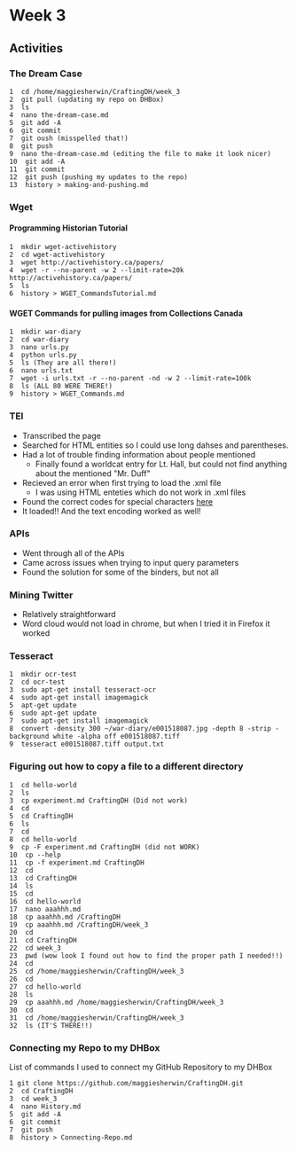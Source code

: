 # Week 3
## Activities
### The Dream Case
    1  cd /home/maggiesherwin/CraftingDH/week_3
    2  git pull (updating my repo on DHBox)
    3  ls
    4  nano the-dream-case.md
    5  git add -A
    6  git commit
    7  git oush (misspelled that!)
    8  git push
    9  nano the-dream-case.md (editing the file to make it look nicer)
    10  git add -A
    11  git commit
    12  git push (pushing my updates to the repo)
    13  history > making-and-pushing.md

### Wget
#### Programming Historian Tutorial
	1  mkdir wget-activehistory
	2  cd wget-activehistory
	3  wget http://activehistory.ca/papers/
	4  wget -r --no-parent -w 2 --limit-rate=20k http://activehistory.ca/papers/
	5  ls
	6  history > WGET_CommandsTutorial.md
#### WGET Commands for pulling images from Collections Canada
    1  mkdir war-diary
    2  cd war-diary
    3  nano urls.py
    4  python urls.py
    5  ls (They are all there!)
    6  nano urls.txt
    7  wget -i urls.txt -r --no-parent -nd -w 2 --limit-rate=100k
    8  ls (ALL 80 WERE THERE!)
    9  history > WGET_Commands.md
	
	
### TEI
- Transcribed the page
- Searched for HTML entities so I could use long dahses and parentheses. 
- Had a lot of trouble finding information about people mentioned
	- Finally found a worldcat entry for Lt. Hall, but could not find anything about the mentioned "Mr. Duff"
- Recieved an error when first trying to load the .xml file
	- I was using HTML enteties which do not work in .xml files
- Found the correct codes for special characters [here] 
- It loaded!! And the text encoding worked as well!
### APIs
- Went through all of the APIs
- Came across issues when trying to input query parameters
- Found the solution for some of the binders, but not all
### Mining Twitter
- Relatively straightforward
- Word cloud would not load in chrome, but when I tried it in Firefox it worked
### Tesseract
    1  mkdir ocr-test
    2  cd ocr-test
    3  sudo apt-get install tesseract-ocr
    4  sudo apt-get install imagemagick
    5  apt-get update
    6  sudo apt-get update
    7  sudo apt-get install imagemagick
    8  convert -density 300 ~/war-diary/e001518087.jpg -depth 8 -strip -background white -alpha off e001518087.tiff
    9  tesseract e001518087.tiff output.txt
### Figuring out how to copy a file to a different directory
    1  cd hello-world
    2  ls
    3  cp experiment.md CraftingDH (Did not work)
    4  cd
    5  cd CraftingDH
    6  ls
    7  cd
    8  cd hello-world
    9  cp -F experiment.md CraftingDH (did not WORK)
    10  cp --help
    11  cp -f experiment.md CraftingDH
    12  cd
    13  cd CraftingDH
    14  ls
    15  cd
    16  cd hello-world
    17  nano aaahhh.md
    18  cp aaahhh.md /CraftingDH
    19  cp aaahhh.md /CraftingDH/week_3
    20  cd
    21  cd CraftingDH
    22  cd week_3
    23  pwd (wow look I found out how to find the proper path I needed!!)
    24  cd
    25  cd /home/maggiesherwin/CraftingDH/week_3
    26  cd
    27  cd hello-world
    28  ls
    29  cp aaahhh.md /home/maggiesherwin/CraftingDH/week_3
    30  cd
    31  cd /home/maggiesherwin/CraftingDH/week_3
    32  ls (IT'S THERE!!)
### Connecting my Repo to my DHBox
List of commands I used to connect my GitHub Repository to my DHBox

	1 git clone https://github.com/maggiesherwin/CraftingDH.git
	2  cd CraftingDH
	3  cd week_3
	4  nano History.md
	5  git add -A
	6  git commit
	7  git push
	8  history > Connecting-Repo.md

[here]: <https://dvteclipse.com/documentation/svlinter/How_to_use_special_characters_in_XML.3F.html>

